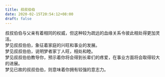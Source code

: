```yaml
---
title: 叔叔伯伯
date: 2020-02-15T20:54:12+08:00
draft: false
---
```


叔叔伯伯与父亲有着相同的权威，但这种较为疏远的血缘关系令彼此相处得更加灵活。<br>
梦见叔叔伯伯，象征着家庭的兴旺和事业的发展。<br>
梦见叔叔伯伯，说明梦者家丁人旺，相处和睦。<br>
梦见叔叔伯伯教导你，预示着你将会得到长辈们的疼爱，在事业方面将会取得较大的进展。<br>
梦见已故的叔叔伯伯，则意味着你拥有较强的意志力。<br>
